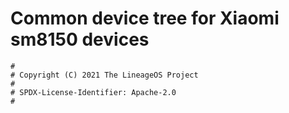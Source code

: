 # Common device tree for Xiaomi sm8150 devices

```
#
# Copyright (C) 2021 The LineageOS Project
#
# SPDX-License-Identifier: Apache-2.0
#
```
